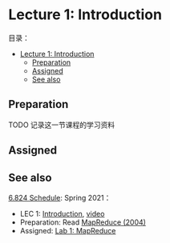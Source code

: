 # Lecture 1: Introduction

目录：

- [Lecture 1: Introduction](#lecture-1-introduction)
  - [Preparation](#preparation)
  - [Assigned](#assigned)
  - [See also](#see-also)

## Preparation

TODO 记录这一节课程的学习资料

## Assigned

## See also

[6.824 Schedule](https://pdos.csail.mit.edu/6.824/schedule.html): Spring 2021：

* LEC 1: [Introduction](https://pdos.csail.mit.edu/6.824/notes/l01.txt), [video](https://youtu.be/WtZ7pcRSkOA)
* Preparation: Read [MapReduce (2004)](https://pdos.csail.mit.edu/6.824/papers/mapreduce.pdf)
* Assigned: [Lab 1: MapReduce](https://pdos.csail.mit.edu/6.824/labs/lab-mr.html)
